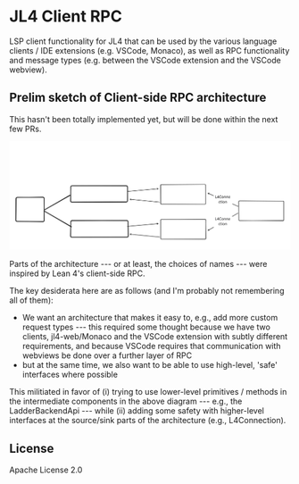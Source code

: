 # JL4 Client RPC

LSP client functionality for JL4 that can be used by the various language clients / IDE extensions (e.g. VSCode, Monaco), as well as RPC functionality and message types (e.g. between the VSCode extension and the VSCode webview).

## Prelim sketch of Client-side RPC architecture

This hasn't been totally implemented yet, but will be done within the next few PRs.

![Sketch of Client-side RPC architecture](doc/images/client-rpc-architecture-draft-may2-2025.svg)

Parts of the architecture --- or at least, the choices of names --- were inspired by Lean 4's client-side RPC.

The key desiderata here are as follows (and I'm probably not remembering all of them):

- We want an architecture that makes it easy to, e.g., add more custom request types --- this required some thought because we have two clients, jl4-web/Monaco and the VSCode extension with subtly different requirements, and because VSCode requires that communication with webviews be done over a further layer of RPC
- but at the same time, we also want to be able to use high-level, 'safe' interfaces where possible

This militiated in favor of (i) trying to use lower-level primitives / methods in the intermediate components in the above diagram --- e.g., the LadderBackendApi --- while (ii) adding some safety with higher-level interfaces at the source/sink parts of the architecture (e.g., L4Connection).

## License

Apache License 2.0
